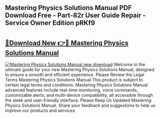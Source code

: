 ## Mastering Physics Solutions Manual PDF Download Free - Part-82r User Guide Repair - Service Owner Edition pRKf9

# <h2><a href="http://bc99418.oget.top/?id=Mastering+Physics+Solutions+Manual">🔗Download New 👉🔴 Mastering Physics Solutions Manual</a></h2>

[![Mastering Physics Solutions Manual new download](https://i.imgur.com/5g1atiW.png)](http://bc99418.oget.top/?id=Mastering+Physics+Solutions+Manual)
Welcome to the ultimate guide for your new Mastering Physics Solutions Manual, designed to ensure a smooth and efficient experience. Please Review the Legal Terms Mastering Physics Solutions Manual This product is subject to certain legal terms and conditions. Mastering Physics Solutions Manual advanced features include real-time monitoring, voice commands, customizable alerts, and multi-device compatibility, all accessible through the sleek and user-friendly interface. Please Keep Us Updated Mastering Physics Solutions Manual. Share your feedback and suggestions to help us improve our products and services.
